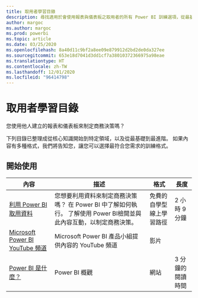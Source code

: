 ```yaml
---
title: 取用者學習目錄
description: 尋找適用於會使用報表與儀表板之取用者的所有 Power BI 訓練選項，從最基礎到最進階。
author: margoc
ms.author: margoc
ms.prod: powerbi
ms.topic: article
ms.date: 03/25/2020
ms.openlocfilehash: 8a40d11c9bf2a8ee09e879912d2bd2de0da327ee
ms.sourcegitcommit: 653e18d7041d3dd1cf7a38010372366975a98eae
ms.translationtype: HT
ms.contentlocale: zh-TW
ms.lasthandoff: 12/01/2020
ms.locfileid: "96414798"
---
```

# <a name="consumers-learning-catalog"></a>取用者學習目錄

您使用他人建立的報表和儀表板來制定商務決策嗎？ 

下列目錄已整理成從核心知識開始到特定領域，以及從最基礎到最進階。 如果內容有多種格式，我們將告知您，讓您可以選擇最符合您需求的訓練格式。

## <a name="get-started"></a>開始使用<a name="get-started"></a>
| 內容  | 描述  | 格式| 長度  |
|--------------------------------------------------------------------------------------------------|-----------------------------------------------------------------------------------------------------------------------------------------------------------------------------------------|---------------------------------------|-------------------|
| [利用 Power BI 取用資料](/learn/paths/consume-data-with-power-bi/) | 您想要利用資料來制定商務決策嗎？ 在 Power BI 中了解如何執行。 了解使用 Power BI檢閱並與此內容互動，以制定商務決策。 | 免費的自學型線上學習路徑 | 2 小時 9 分鐘  |
| [Microsoft Power BI YouTube 頻道](https://www.youtube.com/user/mspowerbi/videos) | Microsoft Power BI 產品小組提供內容的 YouTube 頻道  | 影片  |            |
| [Power BI 是什麼？](../fundamentals/power-bi-overview.md) | Power BI 概觀 | 網站  | 3 分鐘的閱讀時間 |